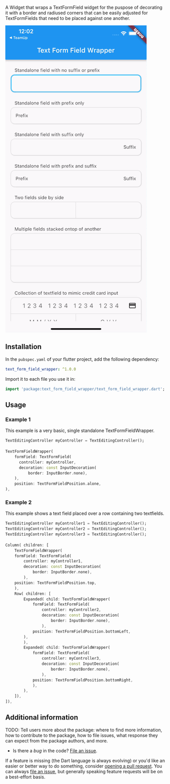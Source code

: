 
A Widget that wraps a TextFormField widget for the puspose of decorating it with a
border and radiused corners that can be easily adjusted for TextFormFields that need
to be placed against one another.

![A gif demonstrating the radio group in action.](./demo/text_form_field_wrapper_demo.gif)

## Installation

In the `pubspec.yaml` of your flutter project, add the following dependency:
 ``` yaml dependencies:
 text_form_field_wrapper: ^1.0.0
```
Import it to each file you use it in:
 ``` dart
 import 'package:text_form_field_wrapper/text_form_field_wrapper.dart';
 ```

## Usage

### Example 1

This example is a very basic, single standalone TextFormFieldWrapper.

``` dart
TextEditingController myController = TextEditingController();

TextFormFieldWrapper(
    formField: TextFormField(
      controller: myController,
      decoration: const InputDecoration(
          border: InputBorder.none),
    ),
    position: TextFormFieldPosition.alone,
),
```

### Example 2

This example shows a text field placed over a row containing two textfields.

``` dart
TextEditingController myController1 = TextEditingController();
TextEditingController myController2 = TextEditingController();
TextEditingController myController3 = TextEditingController();

Column( children: [
    TextFormFieldWrapper(
    formField: TextFormField(
        controller: myController1,
        decoration: const InputDecoration(
            border: InputBorder.none),
        ),
    position: TextFormFieldPosition.top,
    ),
    Row( children: [
        Expanded( child: TextFormFieldWrapper(
            formField: TextFormField(
                controller: myController2,
                decoration: const InputDecoration(
                    border: InputBorder.none),
                ),
            position: TextFormFieldPosition.bottomLeft,
        ),
        ),
        Expanded( child: TextFormFieldWrapper(
            formField: TextFormField(
                controller: myController3,
                decoration: const InputDecoration(
                    border: InputBorder.none),
                ),
            position: TextFormFieldPosition.bottomRight,
            ),
        ),
    ]),
]),
```


## Additional information

TODO: Tell users more about the package: where to find more information, how to 
contribute to the package, how to file issues, what response they can expect 
from the package authors, and more.



- Is there a _bug_ in the code? [File an issue][issue].

If a feature is missing (the Dart language is always evolving) or you'd like an
easier or better way to do something, consider [opening a pull request][pull].
You can always [file an issue][issue], but generally speaking feature requests
will be on a best-effort basis.

[issue]: https://github.com/jonesw5/text_form_field_wrapper/issues
[pull]: https://github.com/jonesw5/text_form_field_wrapper/pulls